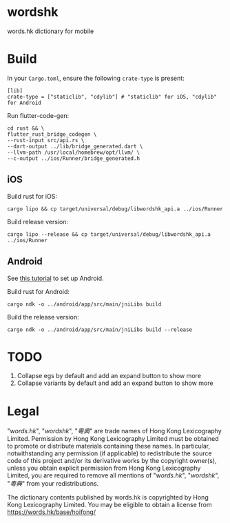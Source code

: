 # wordshk

words.hk dictionary for mobile

# Build

In your `Cargo.toml`, ensure the following `crate-type` is present:
```
[lib]
crate-type = ["staticlib", "cdylib"] # "staticlib" for iOS, "cdylib" for Android
```

Run flutter-code-gen:
```
cd rust && \
flutter_rust_bridge_codegen \
--rust-input src/api.rs \
--dart-output ../lib/bridge_generated.dart \
--llvm-path /usr/local/homebrew/opt/llvm/ \
--c-output ../ios/Runner/bridge_generated.h
```

## iOS

Build rust for iOS:
```
cargo lipo && cp target/universal/debug/libwordshk_api.a ../ios/Runner
```
Build release version:
```
cargo lipo --release && cp target/universal/debug/libwordshk_api.a ../ios/Runner
```

## Android
See [this tutorial](https://cjycode.com/flutter_rust_bridge/template/setup_android.html) to set up Android.

Build rust for Android:
```
cargo ndk -o ../android/app/src/main/jniLibs build
```
Build the release version:
```
cargo ndk -o ../android/app/src/main/jniLibs build --release
```

# TODO
1. Collapse egs by default and add an expand button to show more
2. Collapse variants by default and add an expand button to show more

# Legal

"*words.hk*", "*wordshk*", "*粵典*" are trade names of Hong Kong Lexicography
Limited. Permission by Hong Kong Lexicography Limited must be obtained to
promote or distribute materials containing these names. In particular,
notwithstanding any permission (if applicable) to redistribute the source code
of this project and/or its derivative works by the copyright owner(s), unless
you obtain explicit permission from Hong Kong Lexicography Limited, you are
required to remove all mentions of "*words.hk*", "*wordshk*", "*粵典*" from
your redistributions.

The dictionary contents published by words.hk is copyrighted by Hong Kong
Lexicography Limited. You may be eligible to obtain a license from
https://words.hk/base/hoifong/
